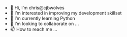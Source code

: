- 👋 Hi, I’m chris@cjbwolves
- 👀 I’m interested in improving my development skillset
- 🌱 I’m currently learning Python
- 💞️ I’m looking to collaborate on ...
- 📫 How to reach me ...

<!---
cjbwolves/cjbwolves is a ✨ special ✨ repository because its `README.md` (this file) appears on your GitHub profile.
You can click the Preview link to take a look at your changes.
--->
